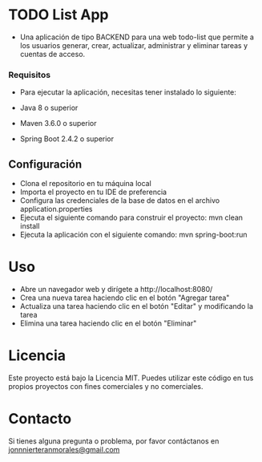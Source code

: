# TODO List App
- Una aplicación de tipo BACKEND para una web todo-list que permite a los usuarios  generar, crear, actualizar, administrar y eliminar tareas y cuentas de acceso.

### Requisitos
- Para ejecutar la aplicación, necesitas tener instalado lo siguiente:

- Java 8 o superior
- Maven 3.6.0 o superior
- Spring Boot 2.4.2 o superior

## Configuración
- Clona el repositorio en tu máquina local
- Importa el proyecto en tu IDE de preferencia
- Configura las credenciales de la base de datos en el archivo application.properties
- Ejecuta el siguiente comando para construir el proyecto: mvn clean install
- Ejecuta la aplicación con el siguiente comando: mvn spring-boot:run

# Uso
- Abre un navegador web y dirígete a http://localhost:8080/
- Crea una nueva tarea haciendo clic en el botón "Agregar tarea"
- Actualiza una tarea haciendo clic en el botón "Editar" y modificando la tarea
- Elimina una tarea haciendo clic en el botón "Eliminar"


# Licencia
Este proyecto está bajo la Licencia MIT. Puedes utilizar este código en tus propios proyectos con fines comerciales y no comerciales.

# Contacto
Si tienes alguna pregunta o problema, por favor contáctanos en jonnnierteranmorales@gmail.com